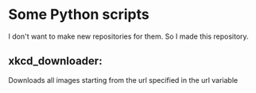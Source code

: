 # Some Python scripts

I don't want to make new repositories for them.
So I made this repository.

## xkcd_downloader: 
Downloads all images starting from the url specified in the url variable